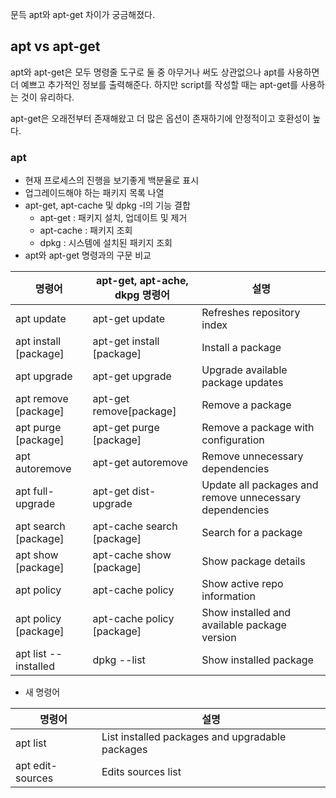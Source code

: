 문득 apt와 apt-get 차이가 궁금해졌다.

## apt vs apt-get

apt와 apt-get은 모두 명령줄 도구로 둘 중 아무거나 써도 상관없으나 apt를 사용하면 더 예쁘고 추가적인 정보를 출력해준다. 하지만 script를 작성할 때는 apt-get를 사용하는 것이 유리하다.

apt-get은 오래전부터 존재해왔고 더 많은 옵션이 존재하기에 안정적이고 호환성이 높다. 

### apt
- 현재 프로세스의 진행을 보기좋게 백분율로 표시
- 업그레이드해야 하는 패키지 목록 나열
- apt-get, apt-cache 및 dpkg -l의 기능 결합
  - apt-get : 패키지 설치, 업데이트 및 제거
  - apt-cache : 패키지 조회
  - dpkg : 시스템에 설치된 패키지 조회
- apt와 apt-get 명령과의 구문 비교
   
명령어|apt-get, apt-ache, dkpg 명령어|설명
-|-|-
apt update|apt-get update|Refreshes repository index
apt install \[package]|apt-get install \[package]|Install a package
apt upgrade|apt-get upgrade|Upgrade available package updates
apt remove \[package]|apt-get remove\[package]|Remove a package
apt purge \[package]|apt-get purge \[package]|Remove a package with configuration
apt autoremove|apt-get autoremove|Remove unnecessary dependencies
apt full-upgrade|apt-get dist-upgrade|Update all packages and remove unnecessary dependencies
apt search \[package]|apt-cache search \[package]|Search for a package
apt show \[package]|apt-cache show \[package]|Show package details
apt policy|apt-cache policy|Show active repo information
apt policy \[package]|apt-cache policy \[package]|Show installed and available package version
apt list --installed|dpkg --list|Show installed package

- 새 명령어

명령어|설명
-|-
apt list|List installed packages and upgradable packages
apt edit-sources|Edits sources list